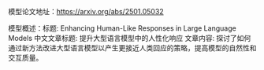 模型论文地址：https://arxiv.org/abs/2501.05032

模型概述：标题: Enhancing Human-Like Responses in Large Language Models
中文文章标题: 提升大型语言模型中的人性化响应
文章内容: 探讨了如何通过新方法改进大型语言模型以产生更接近人类回应的策略，提高模型的自然性和交互质量。
